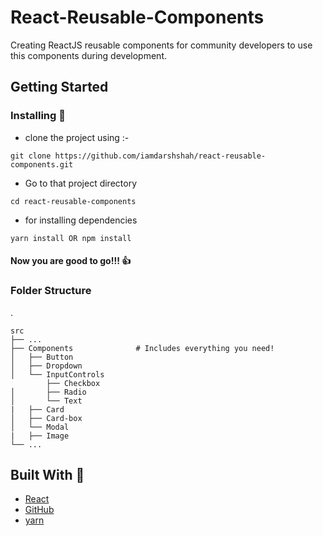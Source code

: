 # React-Reusable-Components

Creating ReactJS reusable components for community developers to use this components during development. 

## Getting Started

### Installing :rotating_light:

* clone the project using :-
```
git clone https://github.com/iamdarshshah/react-reusable-components.git
```

* Go to that project directory
```
cd react-reusable-components
```

* for installing dependencies 
```
yarn install OR npm install
```
#### Now you are good to go!!! :+1:

### Folder Structure

. 
    
    src
    ├── ...
    ├── Components              # Includes everything you need! 
    │   ├── Button 
    │   ├── Dropdown        
    │   └── InputControls  
            ├── Checkbox
    │       ├── Radio        
    │       └── Text
    |   ├── Card
    │   ├── Card-box        
    │   └── Modal
    |   ├── Image
    └── ...


## Built With :construction:

* [React](https://github.com/facebook/create-react-app)
* [GitHub](https://github.com)
* [yarn](https://classic.yarnpkg.com/en/)
